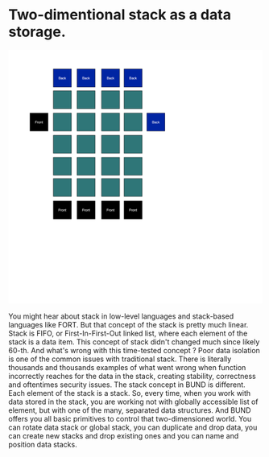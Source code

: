 # Two-dimentional stack as a data storage.

![TwoStack](Documentation/twostack.png)

You might hear about stack in low-level languages and stack-based languages like FORT. But that concept of the stack is pretty much linear. Stack is FIFO, or First-In-First-Out linked list, where each element of the stack is a data item. This concept of stack didn't changed much since likely 60-th. And what's wrong with this time-tested concept ? Poor data isolation is one of the common issues with traditional stack. There is literally thousands and thousands examples of what went wrong when function incorrectly reaches for the data in the stack, creating stability, correctness and oftentimes security issues. The stack concept in BUND is different. Each element of the stack is a stack. So, every time, when you work with data stored in the stack, you are working not with globally accessible list of element, but with one of the many, separated data structures. And BUND offers you all basic primitives to control that two-dimensioned world. You can rotate data stack or global stack, you can duplicate and drop data, you can create new stacks and drop existing ones and you can name and position data stacks.
